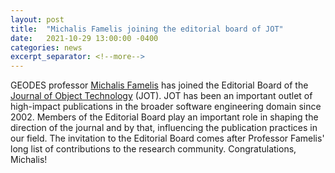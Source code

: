 ```yaml
---
layout: post
title:  "Michalis Famelis joining the editorial board of JOT"
date:   2021-10-29 13:00:00 -0400
categories: news
excerpt_separator: <!--more-->
---
```


GEODES professor [Michalis Famelis](https://michalis.famelis.info/) has joined the Editorial Board of the [Journal of Object Technology](http://www.jot.fm/) (JOT). JOT has been an important outlet of high-impact publications in the broader software engineering domain since 2002. Members of the Editorial Board play an important role in shaping the direction of the journal and by that, influencing the publication practices in our field. The invitation to the Editorial Board comes after Professor Famelis' long list of contributions to the research community. Congratulations, Michalis!
